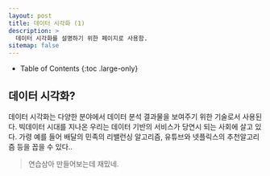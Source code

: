 ```yaml
---
layout: post
title: 데이터 시각화 (1)
description: >
  데이터 시각화를 설명하기 위한 페이지로 사용함.
sitemap: false
---
```




- Table of Contents
{:toc .large-only}


## 데이터 시각화?

데이터 시각화는 다양한 분야에서 데이터 분석 결과물을 보여주기 위한 기술로서 사용된다. 빅데이터 시대를 지나온 우리는 데이터 기반의 서비스가 당연시 되는 사회에 살고 있다. 가령 예를 들어 배달의 민족의 리밸런싱 알고리즘, 유튜브와 넷플릭스의 추천알고리즘 등을 꼽을 수 있다..

>연습삼아 만들어보는데 재밌네.
